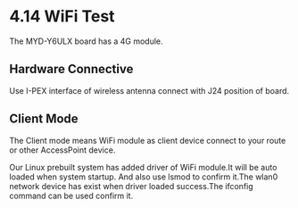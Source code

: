 # 4.14 WiFi Test


The MYD-Y6ULX board has a 4G module.

## Hardware Connective

Use I-PEX interface of wireless antenna connect with J24 position of board.

## Client Mode

The Client mode means WiFi module as client device connect to your route or other AccessPoint device.

Our Linux prebuilt system has added driver of WiFi module.It will be auto loaded when system startup.
And also use lsmod to confirm it.The wlan0 network device has exist when driver loaded success.The ifconfig command can be used confirm it.

